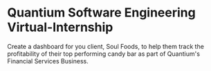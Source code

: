 # Quantium Software Engineering Virtual-Internship
Create a dashboard for you client, Soul Foods, to help them track the profitability of their top performing candy bar as part of Quantium's Financial Services Business.
